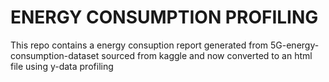 # ENERGY CONSUMPTION PROFILING

This repo contains a energy consuption report generated from 5G-energy-consumption-dataset sourced from kaggle and now converted to an html file using y-data profiling

